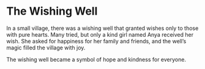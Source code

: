 # The Wishing Well

In a small village, there was a wishing well that granted wishes only to those with pure hearts. Many tried, but only a kind girl named Anya received her wish. She asked for happiness for her family and friends, and the well’s magic filled the village with joy.

The wishing well became a symbol of hope and kindness for everyone.
